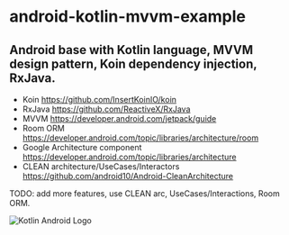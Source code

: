 # android-kotlin-mvvm-example
## Android base with Kotlin language, MVVM design pattern, Koin dependency injection, RxJava.

- Koin https://github.com/InsertKoinIO/koin
- RxJava https://github.com/ReactiveX/RxJava
- MVVM https://developer.android.com/jetpack/guide
- Room ORM https://developer.android.com/topic/libraries/architecture/room
- Google Architecture component https://developer.android.com/topic/libraries/architecture
- CLEAN architecture/UseCases/Interactors https://github.com/android10/Android-CleanArchitecture

TODO: add more features, use CLEAN arc, UseCases/Interactions, Room ORM.

![Kotlin Android Logo](https://www.xda-developers.com/files/2017/05/android_kotlin.png)
